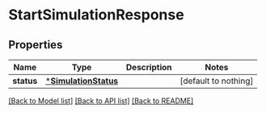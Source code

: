 # StartSimulationResponse


## Properties
Name | Type | Description | Notes
------------ | ------------- | ------------- | -------------
**status** | [***SimulationStatus**](SimulationStatus.md) |  | [default to nothing]


[[Back to Model list]](../README.md#models) [[Back to API list]](../README.md#api-endpoints) [[Back to README]](../README.md)


